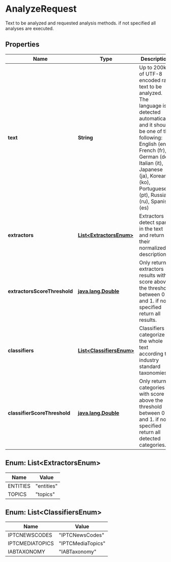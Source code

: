 

# AnalyzeRequest

Text to be analyzed and requested analysis methods. if not specified all analyses are executed.
## Properties

Name | Type | Description | Notes
------------ | ------------- | ------------- | -------------
**text** | **String** | Up to 200kb of UTF-8 encoded raw text to be analyzed. The language is detected automatically and it should be one of the following: English (en), French (fr), German (de), Italian (it), Japanese (ja), Korean (ko), Portuguese (pt), Russian (ru), Spanish (es) | 
**extractors** | [**List&lt;ExtractorsEnum&gt;**](#List&lt;ExtractorsEnum&gt;) | Extractors detect spans in the text and return their normalized description. |  [optional]
**extractorsScoreThreshold** | [**java.lang.Double**](java.lang.Double.md) | Only return extractors results with score above the threshold between 0 and 1. if not specified return all results. |  [optional]
**classifiers** | [**List&lt;ClassifiersEnum&gt;**](#List&lt;ClassifiersEnum&gt;) | Classifiers categorize the whole text according to industry standard taxonomies. |  [optional]
**classifierScoreThreshold** | [**java.lang.Double**](java.lang.Double.md) | Only return categories with score above the threshold between 0 and 1. if not specified return all detected categories. |  [optional]



## Enum: List&lt;ExtractorsEnum&gt;

Name | Value
---- | -----
ENTITIES | &quot;entities&quot;
TOPICS | &quot;topics&quot;



## Enum: List&lt;ClassifiersEnum&gt;

Name | Value
---- | -----
IPTCNEWSCODES | &quot;IPTCNewsCodes&quot;
IPTCMEDIATOPICS | &quot;IPTCMediaTopics&quot;
IABTAXONOMY | &quot;IABTaxonomy&quot;



